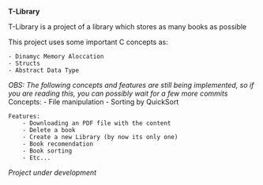 **T-Library**

T-Library is a project of a library which stores as many books as possible

This project uses some important C concepts as:

    - Dinamyc Memory Aloccation
    - Structs
    - Abstract Data Type 
    
*OBS: The following concepts and features are still being implemented, so if you are reading this, you can possibly wait for a few more commits*
    Concepts:
        - File manipulation
        - Sorting by QuickSort

    Features:
        - Downloading an PDF file with the content 
        - Delete a book
        - Create a new Library (by now its only one)
        - Book recomendation
        - Book sorting
        - Etc...


*Project under development*